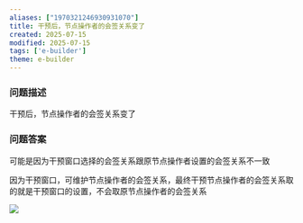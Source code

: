 ```yaml
---
aliases: ["1970321246930931070"]
title: 干预后，节点操作者的会签关系变了
created: 2025-07-15
modified: 2025-07-15
tags: ['e-builder']
theme: e-builder
---
```


### 问题描述

干预后，节点操作者的会签关系变了

### 问题答案

可能是因为干预窗口选择的会签关系跟原节点操作者设置的会签关系不一致

因为干预窗口，可维护节点操作者的会签关系，最终干预节点操作者的会签关系取的就是干预窗口的设置，不会取原节点操作者的会签关系

![](24df388c829298767baa53ef645f3179.jpg)
